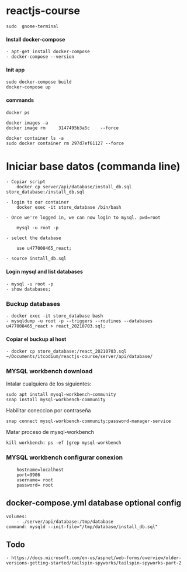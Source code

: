 # reactjs-course
    
    sudo  gnome-terminal

#### Install docker-compose     
    - apt-get install docker-compose
    - docker-compose --version

#### Init app

    sudo docker-compose build
    docker-compose up

#### commands
    docker ps
    
    docker images -a
    docker image rm     3147495b3a5c    --force

    docker container ls -a
    sudo docker container rm 297d7ef61127 --force

# Iniciar base datos (commanda line)

    - Copiar script
        docker cp server/api/database/install_db.sql store_database:/install_db.sql

    - login to our container
        docker exec -it store_database /bin/bash

    - Once we're logged in, we can now login to mysql. pwd=root

        mysql -u root -p
        
    - select the database 

        use u477008465_react;	

    - source install_db.sql


#### Login mysql and list databases 
    
    - mysql -u root -p
    - show databases;

### Buckup databases

    - docker exec -it store_database bash
    - mysqldump -u root -p --triggers --routines --databases  u477008465_react > react_20210703.sql;
    
#### Copiar el buckup al host

    - docker cp store_database:/react_20210703.sql ~/Documents/itcodium/reactjs-course/server/api/database/
    
### MYSQL workbench download

Intalar cualquiera de los siguientes:

    sudo apt install mysql-workbench-community    
    snap install mysql-workbench-community
    
Habilitar coneccion por contraseña

    snap connect mysql-workbench-community:password-manager-service

Matar proceso de mysql-workbench

    kill workbench: ps -ef |grep mysql-workbench

### MYSQL workbench configurar conexion

        hostname=localhost
        port=9906
        username= root
        password= root

##  docker-compose.yml database optional config

    volumes:
        - ./server/api/database:/tmp/database
    command: mysqld --init-file="/tmp/database/install_db.sql"
    
## Todo

    - https://docs.microsoft.com/en-us/aspnet/web-forms/overview/older-versions-getting-started/tailspin-spyworks/tailspin-spyworks-part-2
